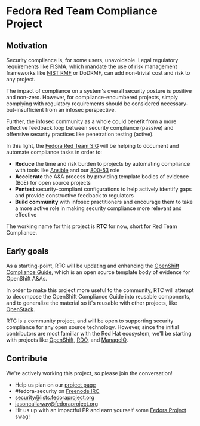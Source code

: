 # Fedora Red Team Compliance Project

## Motivation

Security compliance is, for some users, unavoidable. Legal regulatory requirements like [FISMA](https://en.wikipedia.org/wiki/Federal_Information_Security_Management_Act_of_2002), which mandate the use of risk management frameworks like [NIST RMF](https://en.wikipedia.org/wiki/Risk_management_framework) or DoDRMF, can add non-trivial cost and risk to any project.

The impact of compliance on a system's overall security posture is positive and non-zero. However, for compliance-encumbered projects, simply complying with regulatory requirements should be considered necessary-but-insufficient from an infosec perspective.

Further, the infosec community as a whole could benefit from a more effective feedback loop between security compliance (passive) and offensive security practices like penetration testing (active).

In this light, the [Fedora Red Team SIG](http://fedoraproject.org/wiki/SIGs/Red_Team) will be helping to document and automate compliance tasks in order to:

* **Reduce** the time and risk burden to projects by automating compliance with tools like [Ansible](https://www.ansible.com/) and our [800-53](https://github.com/fedoraredteam/ansible-role-800-53) role
* **Accelerate** the A&A process by providing template bodies of evidence (BoE) for open source projects
* **Pentest** security-compliant configurations to help actively identify gaps and provide constructive feedback to regulators
* **Build community** with infosec practitioners and encourage them to take a more active role in making security compliance more relevant and effective

The working name for this project is **RTC** for now, short for Red Team Compliance.

## Early goals

As a starting-point, RTC will be updating and enhancing the [OpenShift Compliance Guide](http://openshift-compliance-guide.readthedocs.io/en/latest/), which is an open source template body of evidence for OpenShift A&As.

In order to make this project more useful to the community, RTC will attempt to decompose the OpenShift Compliance Guide into reusable components, and to generalize the material so it's reusable with other projects, like [OpenStack](https://www.openstack.org/).

RTC is a community project, and will be open to supporting security compliance for any open source technology. However, since the initial contributors are most familiar with the Red Hat ecosystem, we'll be starting with projects like [OpenShift](https://www.openshift.org/), [RDO](https://www.rdoproject.org/), and [ManageIQ](http://manageiq.org/).

## Contribute

We're actively working this project, so please join the conversation!

* Help us plan on our [project page](https://github.com/fedoraredteam/compliance/projects/1)
* #fedora-security on [Freenode IRC](https://webchat.freenode.net/)
* [security@lists.fedoraproject.org](mailto:security@lists.fedoraproject.org)
* [jasoncallaway@fedoraproject.org](mailto:jasoncallaway@fedoraproject.org)
* Hit us up with an impactful PR and earn yourself some [Fedora Project](https://fedoraproject.org/wiki/Fedora_Project_Wiki) swag!
